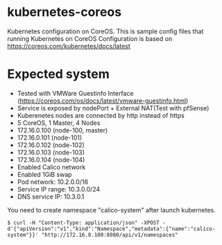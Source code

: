 # kubernetes-coreos
Kubernetes configuration on CoreOS. This is sample config files that running Kubernetes on CoreOS
Configuration is based on https://coreos.com/kubernetes/docs/latest

# Expected system
- Tested with VMWare Guestinfo Interface (https://coreos.com/os/docs/latest/vmware-guestinfo.html)
- Service is exposed by nodePort + External NAT(Test with pfSense)
- Kuberenetes nodes are connected by http instead of https
- 5 CoreOS, 1 Master, 4 Nodes
 - 172.16.0.100 (node-100, master)
 - 172.16.0.101 (node-101)
 - 172.16.0.102 (node-102)
 - 172.16.0.103 (node-103)
 - 172.16.0.104 (node-104)
- Enabled Calico network
- Enabled 1GiB swap
- Pod network: 10.2.0.0/16
- Service IP range: 10.3.0.0/24
- DNS service IP: 10.3.0.1

You need to create namespace "calico-system" after launch kubernetes.
`````
$ curl -H "Content-Type: application/json" -XPOST -d'{"apiVersion":"v1","kind":"Namespace","metadata":{"name":"calico-system"}}' "http://172.16.0.100:8080/api/v1/namespaces"
`````
